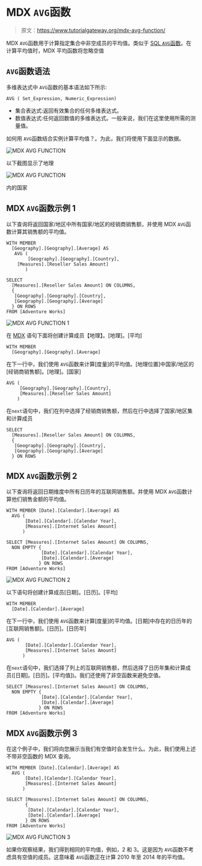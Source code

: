 # MDX `AVG`函数

> 原文：<https://www.tutorialgateway.org/mdx-avg-function/>

MDX `AVG`函数用于计算指定集合中非空成员的平均值。类似于 [SQL `AVG`函数](https://www.tutorialgateway.org/sql-avg-function/)。在计算平均值时，MDX 平均函数将忽略空值

## `AVG`函数语法

多维表达式中 `AVG`函数的基本语法如下所示:

```
AVG ( Set_Expression, Numeric_Expression)
```

*   集合表达式:返回有效集合的任何多维表达式。
*   数值表达式:任何返回数值的多维表达式。一般来说，我们在这里使用所需的测量值。

如何用 `AVG`函数结合实例计算平均值？。为此，我们将使用下面显示的数据。

![MDX AVG FUNCTION](img/424dd1abf56a523998b5be3003916379.png)

以下截图显示了地理

![MDX AVG FUNCTION](img/2123d320ac31970b3e9beb353b0b8750.png)

内的国家

## MDX `AVG`函数示例 1

以下查询将返回国家/地区中所有国家/地区的经销商销售额，并使用 MDX `AVG`函数计算其销售额的平均值。

```
WITH MEMBER 
  [Geography].[Geography].[Average] AS
   AVG (
        [Geography].[Geography].[Country],
	[Measures].[Reseller Sales Amount]
       ) 

SELECT 
  [Measures].[Reseller Sales Amount] ON COLUMNS,
  {
   [Geography].[Geography].[Country], 
   [Geography].[Geography].[Average]
  } ON ROWS
FROM [Adventure Works]
```

![MDX AVG FUNCTION 1](img/c302b8135a2350abc1de4e2d5fcee14b.png)

在 [MDX](https://www.tutorialgateway.org/mdx/) 语句下面将创建计算成员【地理】。[地理]。[平均]

```
WITH MEMBER 
  [Geography].[Geography].[Average] 
```

在下一行中，我们使用 `AVG`函数来计算[度量]的平均值。[地理位置]中国家/地区的[经销商销售额]。[地理]。[国家]

```
AVG (
     [Geography].[Geography].[Country],
     [Measures].[Reseller Sales Amount]
    )
```

在`next`语句中，我们在列中选择了经销商销售额，然后在行中选择了国家/地区集和计算成员

```
SELECT 
  [Measures].[Reseller Sales Amount] ON COLUMNS,
  {
   [Geography].[Geography].[Country], 
   [Geography].[Geography].[Average]
  } ON ROWS

```

## MDX `AVG`函数示例 2

以下查询将返回日期维度中所有日历年的互联网销售额。并使用 MDX `AVG`函数计算他们销售金额的平均值。

```
WITH MEMBER [Date].[Calendar].[Average] AS
  AVG (
       [Date].[Calendar].[Calendar Year],
       [Measures].[Internet Sales Amount]
      ) 

SELECT [Measures].[Internet Sales Amount] ON COLUMNS, 
  NON EMPTY {
             [Date].[Calendar].[Calendar Year], 
             [Date].[Calendar].[Average] 
            } ON ROWS
FROM [Adventure Works]
```

![MDX AVG FUNCTION 2](img/f5118b56dcdb2a974e1ee8da11ac7412.png)

以下语句将创建计算成员[日期]。[日历]。[平均]

```
WITH MEMBER 
  [Date].[Calendar].[Average]  
```

在下一行中，我们使用 `AVG`函数来计算[度量]的平均值。[日期]中存在的日历年的[互联网销售额]。[日历]。[日历年]

```
AVG (
       [Date].[Calendar].[Calendar Year],
       [Measures].[Internet Sales Amount]
      ) 
```

在`next`语句中，我们选择了列上的互联网销售额，然后选择了日历年集和计算成员([日期]。[日历]。[平均值])。我们还使用了非空函数来避免空值。

```
SELECT [Measures].[Internet Sales Amount] ON COLUMNS, 
  NON EMPTY {
             [Date].[Calendar].[Calendar Year], 
             [Date].[Calendar].[Average] 
            } ON ROWS
FROM [Adventure Works]
```

## MDX `AVG`函数示例 3

在这个例子中，我们将向您展示当我们有空值时会发生什么。为此，我们使用上述不带非空函数的 MDX 查询。

```
WITH MEMBER [Date].[Calendar].[Average] AS
  AVG (
       [Date].[Calendar].[Calendar Year],
       [Measures].[Internet Sales Amount]
      ) 

SELECT [Measures].[Internet Sales Amount] ON COLUMNS, 
       {
        [Date].[Calendar].[Calendar Year], 
        [Date].[Calendar].[Average] 
       } ON ROWS
FROM [Adventure Works]
```

![MDX AVG FUNCTION 3](img/ec61a6f33a7d7ecbfa78a29f297cb44b.png)

如果你观察结果，我们得到相同的平均值，例如，2 和 3。这是因为 `AVG`函数不考虑具有空值的成员。这意味着 `AVG`函数正在计算 2010 年至 2014 年的平均值。
